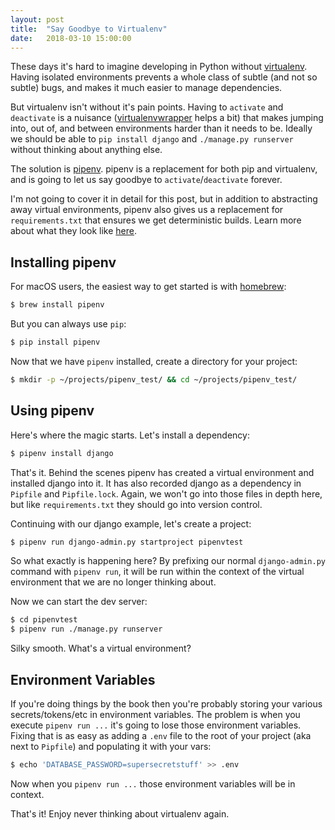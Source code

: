 ```yaml
---
layout: post
title:  "Say Goodbye to Virtualenv"
date:   2018-03-10 15:00:00
---
```


These days it's hard to imagine developing in Python without [virtualenv](https://virtualenv.pypa.io/).  Having isolated environments prevents a whole class of subtle (and not so subtle) bugs, and makes it much easier to manage dependencies.

But virtualenv isn't without it's pain points.  Having to `activate` and `deactivate` is a nuisance ([virtualenvwrapper](https://virtualenvwrapper.readthedocs.io/) helps a bit) that makes jumping into, out of, and between environments harder than it needs to be.  Ideally we should be able to `pip install django` and `./manage.py runserver` without thinking about anything else.

The solution is [pipenv](https://pipenv.readthedocs.io/).  pipenv is a replacement for both pip and virtualenv, and is going to let us say goodbye to `activate`/`deactivate` forever.

I'm not going to cover it in detail for this post, but in addition to abstracting away virtual environments, pipenv also gives us a replacement for `requirements.txt` that ensures we get deterministic builds.  Learn more about what they look like [here](https://docs.pipenv.org/basics/#example-pipfile-pipfile-lock).

## Installing pipenv

For macOS users, the easiest way to get started is with [homebrew](https://brew.sh/):

```sh
$ brew install pipenv
```

But you can always use `pip`:

```sh
$ pip install pipenv
```

Now that we have `pipenv` installed, create a directory for your project:

```sh
$ mkdir -p ~/projects/pipenv_test/ && cd ~/projects/pipenv_test/
``` 

## Using pipenv

Here's where the magic starts.  Let's install a dependency:

```sh
$ pipenv install django
```

That's it.  Behind the scenes pipenv has created a virtual environment and installed django into it.  It has also recorded django as a dependency in `Pipfile` and `Pipfile.lock`.  Again, we won't go into those files in depth here, but like `requirements.txt` they should go into version control.

Continuing with our django example, let's create a project:

```sh
$ pipenv run django-admin.py startproject pipenvtest
```

So what exactly is happening here?  By prefixing our normal `django-admin.py` command with `pipenv run`, it will be run within the context of the virtual environment that we are no longer thinking about.

Now we can start the dev server:

```sh
$ cd pipenvtest
$ pipenv run ./manage.py runserver
```

Silky smooth.  What's a virtual environment?

## Environment Variables

If you're doing things by the book then you're probably storing your various secrets/tokens/etc in environment variables.  The problem is when you execute `pipenv run ...` it's going to lose those environment variables.  Fixing that is as easy as adding a `.env` file to the root of your project (aka next to `Pipfile`) and populating it with your vars:

```sh
$ echo 'DATABASE_PASSWORD=supersecretstuff' >> .env
```

Now when you `pipenv run ...` those environment variables will be in context.

That's it!  Enjoy never thinking about virtualenv again.